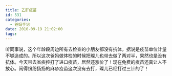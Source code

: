 ```yaml
---
title: 乙肝疫苗
id: 531
categories:
  - 爸妈手记
date: 2010-09-19 21:02:00
tags:
---
```


听同事说，这个年龄段周边所有去检查的小朋友都没有抗体，据说是疫苗单位计量不够造成的。所以这次爸妈做体检的时候把璨儿也带去做了两对半，果然也是没有抗体。今天带去省疾控打了进口疫苗，居然还涨价了！现在免费的疫苗还真让人不放心。闹得纷纷扬扬的麻疹疫苗这次没有去打，璨儿已经打过三针的了！
<div style="position: absolute; display: none; z-index: 9999;" id="livemargins_control">![](chrome://livemargins/skin/monitor-background-horizontal.png)	![](chrome://livemargins/skin/monitor-background-vertical.png)	![](chrome://livemargins/skin/monitor-play-button.png)</div>